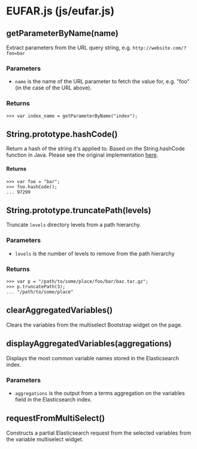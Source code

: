 
# EUFAR.js (js/eufar.js)

## getParameterByName(name)
Extract parameters from the URL query string, e.g. `http://website.com/?foo=bar`

### Parameters
* `name` is the name of the URL parameter to fetch the value for, e.g. "foo"
(in the case of the URL above).

### Returns

    >>> var index_name = getParameterByName("index");


## String.prototype.hashCode()
Return a hash of the string it's applied to. Based on the String.hashCode
function in Java. Please see the original implementation
[here](http://bit.ly/1dSyf18).

#### Returns

    >>> var foo = "bar";
    >>> foo.hashCode();
    ... 97299


## String.prototype.truncatePath(levels)
Truncate `levels` directory levels from a path hierarchy.

### Parameters
* `levels` is the number of levels to remove from the path hierarchy

### Returns

    >>> var p = "/path/to/some/place/foo/bar/baz.tar.gz";
    >>> p.truncatePath(3);
    ... "/path/to/some/place"


## clearAggregatedVariables()
Clears the variables from the multiselect Bootstrap widget on the page.


## displayAggregatedVariables(aggregations)
Displays the most common variable names stored in the Elasticsearch index.

### Parameters
* `aggregations` is the output from a terms aggregation on the variables field
  in the Elasticsearch index.


## requestFromMultiSelect()
Constructs a partial Elasticsearch request from the selected variables from
the variable multiselect widget.
